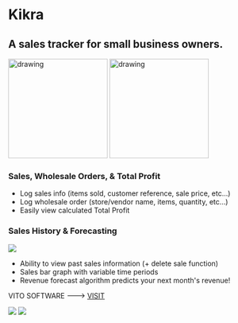 # Kikra
## A sales tracker for small business owners.

<img src="https://user-images.githubusercontent.com/25287442/228870512-7853526f-3572-4440-8ba4-61fa1a1d892f.png" alt="drawing" width="200"/>
<img src="https://user-images.githubusercontent.com/25287442/228870592-67978c76-aae7-4599-94fa-e60cbdc10b32.png" alt="drawing" width="200"/>


### Sales, Wholesale Orders, & Total Profit
- Log sales info (items sold, customer reference, sale price, etc...) 
- Log wholesale order (store/vendor name, items, quantity, etc...) 
- Easily view calculated Total Profit 

### Sales History & Forecasting
![](https://user-images.githubusercontent.com/25287442/228870375-92e69395-1b33-4b6b-95de-7be39f9ec479.png)

- Ability to view past sales information (+ delete sale function)
- Sales bar graph with variable time periods
- Revenue forecast algorithm predicts your next month's revenue!

VITO SOFTWARE ---> [VISIT](https://raviheyne.com)


![](https://user-images.githubusercontent.com/25287442/228870652-791343e9-4059-4cb1-87cd-45eb2601f9b9.png)
![](https://user-images.githubusercontent.com/25287442/228870712-73221a4d-cb20-499d-90e5-644d6f037136.png)

